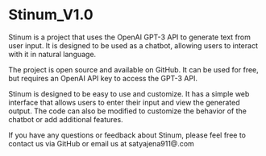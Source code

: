 # Stinum_V1.0
Stinum is a project that uses the OpenAI GPT-3 API to generate text from user input. It is designed to be used as a chatbot, allowing users to interact with it in natural language.

The project is open source and available on GitHub. It can be used for free, but requires an OpenAI API key to access the GPT-3 API.

Stinum is designed to be easy to use and customize. It has a simple web interface that allows users to enter their input and view the generated output. The code can also be modified to customize the behavior of the chatbot or add additional features. 

If you have any questions or feedback about Stinum, please feel free to contact us via GitHub or email us at satyajena911@.com
